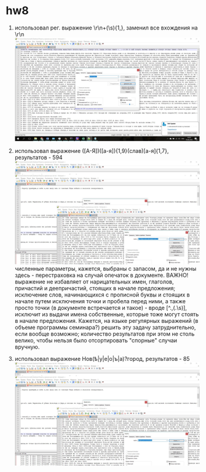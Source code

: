 # hw8
1) использовал рег. выражение \r\n+(\s){1,}, заменил все вхождения на \r\n
![](https://github.com/subna/hw8/blob/master/1.jpg)


2) использовал выражение ([А-Я])([а-я]){1,9}(слав)[а-я]{1,7}, результатов - 594 
![](https://github.com/subna/hw8/blob/master/4.jpg)
численные параметры, кажется, выбраны с запасом, да и не нужны здесь - перестраховка на случай опечаток в документе.
ВАЖНО! выражение не избавляет от нарицательных имен, глаголов, причастий и деепричастий, стоящих в начале предложения; исключение слов, начинающихся с прописной буквы и стоящих в начале путем исключения точки и пробела перед ними, а также просто точки (в документе встречается и такое) - вроде [^\.,\(\.\s)], исключит из выдачи имена собственные, которые тоже могут стоять в начале предложения. Кажется, на языке регулярных выражений (в объеме программы семинара?) решить эту задачу затруднительно, если вообще возможно; количество результатов при этом не столь велико, чтобы нельзя было отсортировать "спорные" случаи вручную.

3) использовал выражение Нов(ѣ|у|е|о|ъ|а)?город, результатов - 85
![](https://github.com/subna/hw8/blob/master/5.jpg)
